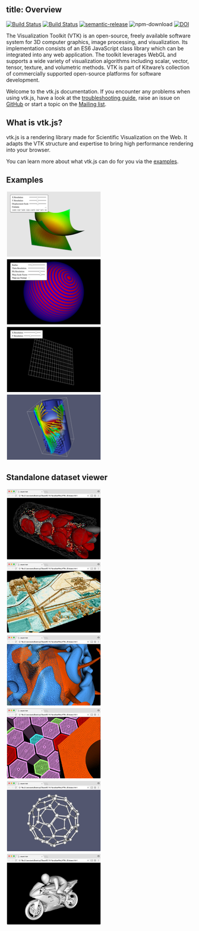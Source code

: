 title: Overview
---


[![Build Status](https://github.com/Kitware/vtk-js/workflows/Build%20and%20Test/badge.svg)](https://github.com/Kitware/vtk-js/workflows/Build%20and%20Test/badge.svg) [![Build Status](https://travis-ci.org/Kitware/vtk-js.svg)](https://travis-ci.org/Kitware/vtk-js) [![semantic-release](https://img.shields.io/badge/%20%20%F0%9F%93%A6%F0%9F%9A%80-semantic--release-e10079.svg)](https://github.com/semantic-release/semantic-release) ![npm-download](https://img.shields.io/npm/dm/vtk.js.svg) [![DOI](https://zenodo.org/badge/57900965.svg)](https://zenodo.org/badge/latestdoi/57900965)

The Visualization Toolkit (VTK) is an open-source, freely available software system for 3D computer graphics, image processing, and visualization. Its implementation consists of an ES6 JavaScript class library which can be integrated into any web application. The toolkit leverages WebGL and supports a wide variety of visualization algorithms including scalar, vector, tensor, texture, and volumetric methods. VTK is part of Kitware’s collection of commercially supported open-source platforms for software development.

Welcome to the vtk.js documentation. If you encounter any problems when using vtk.js, have a look at the  [troubleshooting guide](misc_troubleshooting.html), raise an issue on [GitHub](https://github.com/kitware/vtk-js/issues) or start a topic on the [Mailing list](http://www.vtk.org/mailman/listinfo/vtk).

## What is vtk.js?

vtk.js is a rendering library made for Scientific Visualization on the Web. It adapts the VTK structure and expertise to bring high performance rendering into your browser.

You can learn more about what vtk.js can do for you via the [examples](../examples/).

## Examples

<style>
  .gallery img {
    width: 50%;
    display: inline-block;
    padding: 2px;
  }
  .gallery br {
    display: none;
  }
</style>

<div class="gallery">

[![Calculator Example][Calculator]](../examples/Calculator.html)
[![WarpScalar Example][WarpScalar]](../examples/WarpScalar.html)
[![PlaneSource Example][PlaneSource]](../examples/PlaneSource.html)
[![HttpSceneLoader Example][HttpSceneLoader]](../examples/HttpSceneLoader.html)

</div>

## Standalone dataset viewer

<div class="gallery">

![BloodCell][BloodCell]
![Lidar][lidar]
![Earth][earth]
![Reactor][Reactor]
![Molecule][molecule]
![OpenFoam bike][bike]

</div>

[Calculator]: ./gallery/Calculator.jpg
[WarpScalar]: ./gallery/WarpScalar.jpg
[PlaneSource]: ./gallery/PlaneSource.jpg
[HttpSceneLoader]: ./gallery/HttpSceneLoader.jpg
[bike]: ./gallery/bike.jpg
[BloodCell]: ./gallery/BloodCell.jpg
[lidar]: ./gallery/lidar.jpg
[Reactor]: ./gallery/Reactor.jpg
[molecule]: ./gallery/molecule.jpg
[earth]: ./gallery/earth.jpg
